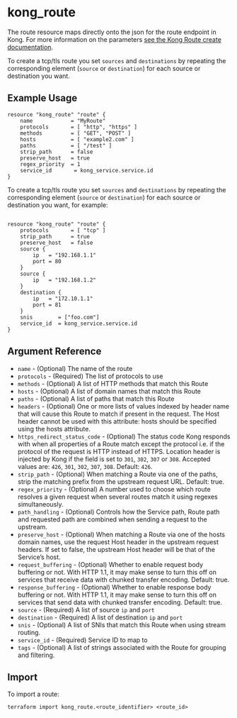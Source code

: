 # kong_route

The route resource maps directly onto the json for the route endpoint in Kong. For more information on the parameters [see the Kong Route create documentation](https://docs.konghq.com/gateway-oss/2.5.x/admin-api/#route-object).

To create a tcp/tls route you set `sources` and `destinations` by repeating the corresponding element (`source` or `destination`) for each source or destination you want.

## Example Usage

```hcl
resource "kong_route" "route" {
    name            = "MyRoute"
	protocols 	    = [ "http", "https" ]
	methods 	    = [ "GET", "POST" ]
	hosts 		    = [ "example2.com" ]
	paths 		    = [ "/test" ]
	strip_path 	    = false
	preserve_host 	= true
	regex_priority 	= 1
	service_id 	     = kong_service.service.id
}

```

To create a tcp/tls route you set `sources` and `destinations` by repeating the corresponding element (`source` or `destination`) for each source or destination you want, for example:

```hcl

resource "kong_route" "route" {
	protocols 		= [ "tcp" ]
	strip_path 		= true
	preserve_host 	= false
	source {
		ip   = "192.168.1.1"
		port = 80
	}
	source {
		ip   = "192.168.1.2"
	}
	destination {
		ip   = "172.10.1.1"
		port = 81
	}
	snis		= ["foo.com"]
	service_id  = kong_service.service.id
}
```

## Argument Reference

* `name` - (Optional) The name of the route
* `protocols` - (Required) The list of protocols to use
* `methods` - (Optional) A list of HTTP methods that match this Route
* `hosts` - (Optional) A list of domain names that match this Route  
* `paths` - (Optional) A list of paths that match this Route
* `headers` - (Optional) One or more lists of values indexed by header name that will cause this Route to match if present in the request. The Host header cannot be used with this attribute: hosts should be specified using the hosts attribute.
* `https_redirect_status_code` - (Optional) The status code Kong responds with when all properties of a Route match except the protocol i.e. if the protocol of the request is HTTP instead of HTTPS. Location header is injected by Kong if the field is set to `301`, `302`, `307` or `308`. Accepted values are: `426`, `301`, `302`, `307`, `308`. Default: `426`.  
* `strip_path` - (Optional) When matching a Route via one of the paths, strip the matching prefix from the upstream request URL. Default: true.
* `regex_priority` - (Optional) A number used to choose which route resolves a given request when several routes match it using regexes simultaneously.
* `path_handling` - (Optional) Controls how the Service path, Route path and requested path are combined when sending a request to the upstream.
* `preserve_host` - (Optional) When matching a Route via one of the hosts domain names, use the request Host header in the upstream request headers. If set to false, the upstream Host header will be that of the Service’s host.
* `request_buffering` - (Optional) Whether to enable request body buffering or not. With HTTP 1.1, it may make sense to turn this off on services that receive data with chunked transfer encoding. Default: true.
* `response_buffering` - (Optional) Whether to enable response body buffering or not. With HTTP 1.1, it may make sense to turn this off on services that send data with chunked transfer encoding. Default: true.  
* `source` - (Required) A list of source `ip` and `port`
* `destination` - (Required) A list of destination `ip` and `port`
* `snis` - (Optional) A list of SNIs that match this Route when using stream routing.
* `service_id` - (Required) Service ID to map to
* `tags` - (Optional) A list of strings associated with the Route for grouping and filtering.


## Import

To import a route:

```shell
terraform import kong_route.<route_identifier> <route_id>
```

